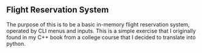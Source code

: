 ## Flight Reservation System
The purpose of this is to be a basic in-memory flight reservation system, operated by CLI menus and inputs. This is a 
simple exercise that I originally found in my C++ book from a college course that I decided to translate into
python.
